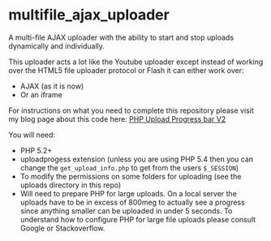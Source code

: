 multifile_ajax_uploader
=======================

A multi-file AJAX uploader with the ability to start and stop uploads dynamically and individually.

This uploader acts a lot like the Youtube uploader except instead of working over the HTML5 file uploader protocol or Flash it can either work over:

- AJAX (as it is now)
- Or an iframe

For instructions on what you need to complete this repository please visit my blog page about this code here: [PHP Upload Progress bar V2](http://sammaye.wordpress.com/2010/11/16/php-upload-progress-bar-v2/)

You will need:

- PHP 5.2+
- uploadprogess extension (unless you are using PHP 5.4 then you can change the `get_upload_info.php` to get from the users `$_SESSION`)
- To modify the permissions on some folders for uploading (see the uploads directory in this repo)
- Will need to prepare PHP for large uploads. On a local server the uploads have to be in excess of 800meg to actually see a progress since anything smaller can be uploaded in under 5 seconds. To understand how to configure PHP for large file uploads please consult Google or Stackoverflow.
